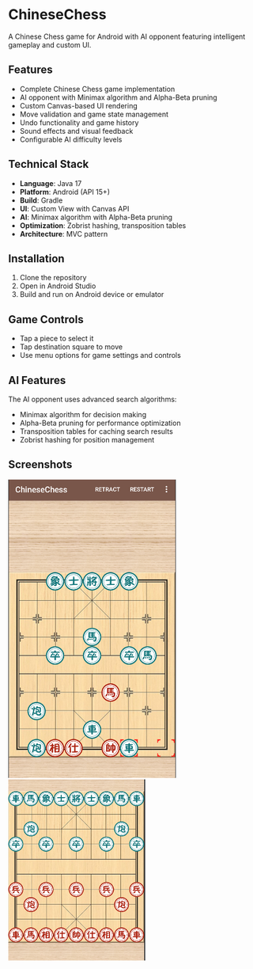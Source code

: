 # ChineseChess

A Chinese Chess game for Android with AI opponent featuring intelligent gameplay and custom UI.

## Features

- Complete Chinese Chess game implementation
- AI opponent with Minimax algorithm and Alpha-Beta pruning
- Custom Canvas-based UI rendering
- Move validation and game state management
- Undo functionality and game history
- Sound effects and visual feedback
- Configurable AI difficulty levels

## Technical Stack

- **Language**: Java 17
- **Platform**: Android (API 15+)
- **Build**: Gradle
- **UI**: Custom View with Canvas API
- **AI**: Minimax algorithm with Alpha-Beta pruning
- **Optimization**: Zobrist hashing, transposition tables
- **Architecture**: MVC pattern

## Installation

1. Clone the repository
2. Open in Android Studio
3. Build and run on Android device or emulator

## Game Controls

- Tap a piece to select it
- Tap destination square to move
- Use menu options for game settings and controls

## AI Features

The AI opponent uses advanced search algorithms:
- Minimax algorithm for decision making
- Alpha-Beta pruning for performance optimization
- Transposition tables for caching search results
- Zobrist hashing for position management

## Screenshots

![Game Screenshot](Screenshots/chinesechess/chinesechess.jpg)
![Gameplay](Screenshots/chinesechess/chess1.jpg)
